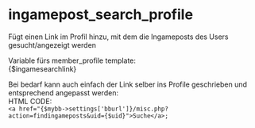 # ingamepost_search_profile
Fügt einen Link im Profil hinzu, mit dem die Ingameposts des Users gesucht/angezeigt werden

Variable fürs member_profile template:    
{$ingamesearchlink}   
    
Bei bedarf kann auch einfach der Link selber ins Profile geschrieben und entsprechend angepasst werden:   
HTML CODE:  
```<a href="{$mybb->settings['bburl']}/misc.php?action=findingameposts&uid={$uid}">Suche</a>;```
